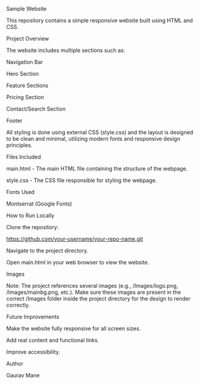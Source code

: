 Sample Website

This repository contains a simple responsive website built using HTML and CSS.

Project Overview

The website includes multiple sections such as:

Navigation Bar

Hero Section

Feature Sections

Pricing Section

Contact/Search Section

Footer

All styling is done using external CSS (style.css) and the layout is designed to be clean and minimal, utilizing modern fonts and responsive design principles.

Files Included

main.html - The main HTML file containing the structure of the webpage.

style.css - The CSS file responsible for styling the webpage.

Fonts Used

Montserrat (Google Fonts)

How to Run Locally

Clone the repository:

https://github.com/your-username/your-repo-name.git

Navigate to the project directory.

Open main.html in your web browser to view the website.

Images

Note: The project references several images (e.g., /Images/logo.png, /Images/mainbg.png, etc.). Make sure these images are present in the correct /Images folder inside the project directory for the design to render correctly.

Future Improvements

Make the website fully responsive for all screen sizes.

Add real content and functional links.

Improve accessibility.

Author

Gaurav Mane
